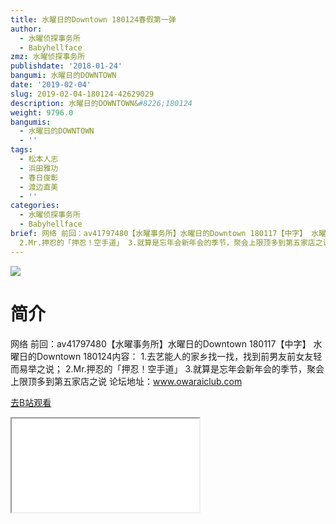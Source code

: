 ```yaml
---
title: 水曜日的Downtown 180124春假第一弹
author:
  - 水曜侦探事务所
  - Babyhellface
zmz: 水曜侦探事务所
publishdate: '2018-01-24'
bangumi: 水曜日的DOWNTOWN
date: '2019-02-04'
slug: 2019-02-04-180124-42629029
description: 水曜日的DOWNTOWN&#8226;180124
weight: 9796.0
bangumis:
  - 水曜日的DOWNTOWN
  - ''
tags:
  - 松本人志
  - 浜田雅功
  - 春日俊彰
  - 渡边直美
  - ''
categories:
  - 水曜侦探事务所
  - Babyhellface
brief: 网络 前回：av41797480【水曜事务所】水曜日的Downtown 180117【中字】 水曜日的Downtown 180124内容： 1.去艺能人的家乡找一找，找到前男友前女友轻而易举之说；
  2.Mr.押忍的「押忍！空手道」 3.就算是忘年会新年会的季节，聚会上限顶多到第五家店之说 论坛地址：www.owaraiclub.com
---
```

![](https://i.imgur.com/pEEXUha.jpg)
# 简介  
网络
前回：av41797480【水曜事务所】水曜日的Downtown 180117【中字】
水曜日的Downtown 180124内容：
1.去艺能人的家乡找一找，找到前男友前女友轻而易举之说；
2.Mr.押忍的「押忍！空手道」
3.就算是忘年会新年会的季节，聚会上限顶多到第五家店之说
论坛地址：www.owaraiclub.com  

[去B站观看](https://www.bilibili.com/video/av42629029/)
<div class ="resp-container"><iframe class="testiframe" src="//player.bilibili.com/player.html?aid=42629029"", scrolling="no", allowfullscreen="true" > </iframe></div> 

